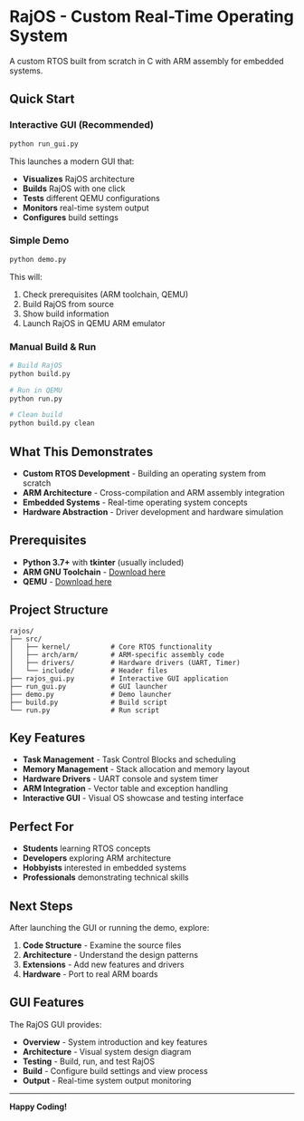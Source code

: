 # RajOS - Custom Real-Time Operating System

A custom RTOS built from scratch in C with ARM assembly for embedded systems.

## Quick Start

### **Interactive GUI (Recommended)**
```bash
python run_gui.py
```

This launches a modern GUI that:
- **Visualizes** RajOS architecture
- **Builds** RajOS with one click
- **Tests** different QEMU configurations
- **Monitors** real-time system output
- **Configures** build settings

### **Simple Demo**
```bash
python demo.py
```

This will:
1. Check prerequisites (ARM toolchain, QEMU)
2. Build RajOS from source
3. Show build information
4. Launch RajOS in QEMU ARM emulator

### **Manual Build & Run**
```bash
# Build RajOS
python build.py

# Run in QEMU
python run.py

# Clean build
python build.py clean
```

## What This Demonstrates

- **Custom RTOS Development** - Building an operating system from scratch
- **ARM Architecture** - Cross-compilation and ARM assembly integration
- **Embedded Systems** - Real-time operating system concepts
- **Hardware Abstraction** - Driver development and hardware simulation

## Prerequisites

- **Python 3.7+** with **tkinter** (usually included)
- **ARM GNU Toolchain** - [Download here](https://developer.arm.com/downloads/-/gnu-rm)
- **QEMU** - [Download here](https://www.qemu.org/download/)

## Project Structure

```
rajos/
├── src/
│   ├── kernel/          # Core RTOS functionality
│   ├── arch/arm/        # ARM-specific assembly code
│   ├── drivers/         # Hardware drivers (UART, Timer)
│   └── include/         # Header files
├── rajos_gui.py         # Interactive GUI application
├── run_gui.py           # GUI launcher
├── demo.py              # Demo launcher
├── build.py             # Build script
└── run.py               # Run script
```

## Key Features

- **Task Management** - Task Control Blocks and scheduling
- **Memory Management** - Stack allocation and memory layout
- **Hardware Drivers** - UART console and system timer
- **ARM Integration** - Vector table and exception handling
- **Interactive GUI** - Visual OS showcase and testing interface

## Perfect For

- **Students** learning RTOS concepts
- **Developers** exploring ARM architecture
- **Hobbyists** interested in embedded systems
- **Professionals** demonstrating technical skills

## Next Steps

After launching the GUI or running the demo, explore:
1. **Code Structure** - Examine the source files
2. **Architecture** - Understand the design patterns
3. **Extensions** - Add new features and drivers
4. **Hardware** - Port to real ARM boards

## GUI Features

The RajOS GUI provides:
- **Overview** - System introduction and key features
- **Architecture** - Visual system design diagram
- **Testing** - Build, run, and test RajOS
- **Build** - Configure build settings and view process
- **Output** - Real-time system output monitoring

---

**Happy Coding!**